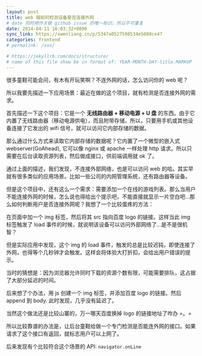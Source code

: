 ```yaml
---
layout: post
title: web 端如何检测设备是否连接外网
# date 同时用作关联 github issue 的唯一标识，所以不可重复
date: 2014-04-11 16:03:32+0800
sync_link: https://xwenliang.cn/p/5347a0527598534e5080ce47
categories: frontend
# permalink: /xxx/

# https://jekyllrb.com/docs/structure/
# name of this file show be in format of: YEAR-MONTH-DAY-title.MARKUP
---
```



很多童鞋可能会问，有木有开玩笑啊？不连外网的话，怎么访问你的 web 呢？  

所以我要先描述一下应用场景：最近在做的这个项目，就有检测是否连接外网的需求。  

首先描述一下这个项目：它是一个 **无线路由器 + 移动电源 + U 盘** 的东西。由于它内置了无线路由器（移动电源供电），而且附带存储，所以，只要用手机或其他设备连接了它发出的 wifi 信号，就可以访问它内部存储的数据。  

那么通过什么方式来读取它内部存储的数据呢？它内置了一个微型的嵌入式 webserver(GoAhead), 它可以像 nginx 或 apache 一样处理 http 请求。所以只需要在后台读取资源列表，然后做成接口，供前端调用就 ok 了。  

通过上面的描述，我们发现，不连接外部网络，也是可以访问 web 的哈。其实早就有很多类似的应用场景。比如一些公司的内网管理系统，还有路由器等设备。  

但是这个项目中，还有这么一个需求：需要添加一个在线的游戏列表。那么当用户不能连接外网的时候，怎么说也得给出个提示吧，不能直接就显示一片空白吧...那么如何判断用户是否连接外网呢？我想了一个比较蛋疼的方法：  

在页面中加一个 img 标签，然后将其 src 指向百度 logo 的链接。这样当此 img 标签触发了 load 事件的时候，就说明该设备可以访问外部网络了...是不是很机智？  

但是实际应用中发现，这个 img 的 load 事件，触发的总是比较迟钝，即使连接了外网，也得等个几秒钟才会触发。这样会将体验大打折扣，会给出用户错误的提示。  

当时的猜想是：因为浏览器允许同时下载的资源个数有限，可能需要排队，这占据了大部分延迟的时间。  

后来想了个办法，用 js 创建一个 img 标签，并添加百度 logo 的链接。然后 append 到 body. 此时发现，几乎没有延迟了。  

当然这个做法还是比较山寨的，万一哪天百度换掉 logo 的链接地址了咋办 =。=  

所以比较靠谱的办法是，让后台童鞋给做一个专门检测是否能连外网的接口。如果请求了这个接口有返回，就标志用户可以上网了。  

后来发现有个比较符合这个场景的 API: `navigator.onLine`  

